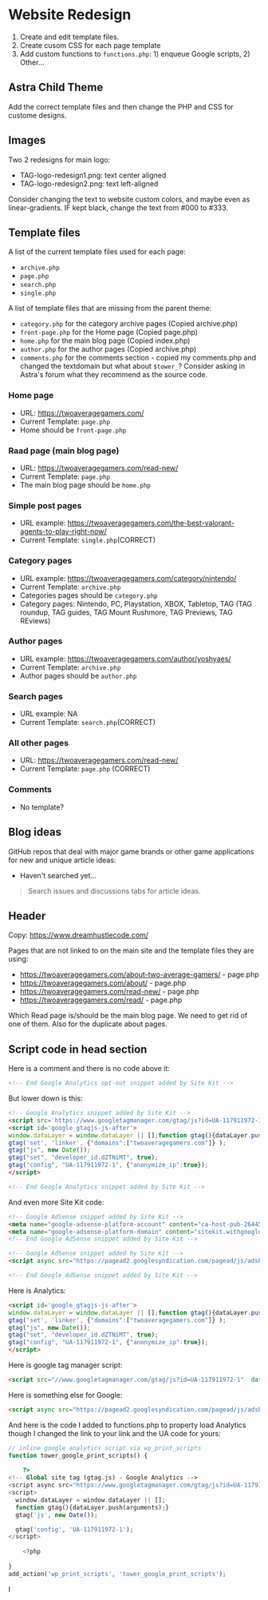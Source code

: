 # Website Redesign

1. Create and edit template files.
1. Create cusom CSS for each page template
1. Add custom functions to `functions.php`: 1) enqueue Google scripts, 2) Other...

## Astra Child Theme

Add the correct template files and then change the PHP and CSS for custome designs. 

## Images

Two 2 redesigns for main logo:
- TAG-logo-redesign1.png: text center aligned
- TAG-logo-redesign2.png: text left-aligned

Consider changing the text to website custom colors, and maybe even as linear-gradients. IF kept black, change the text from #000 to #333.


## Template files

A list of the current template files used for each page:
- `archive.php`
- `page.php`
- `search.php`
- `single.php`

A list of template files that are missing from the parent theme:
- `category.php` for the category archive pages (Copied archive.php)
- `front-page.php` for the Home page (Copied page.php)
- `home.php` for the main blog page (Copied index.php)
- `author.php` for the author pages (Copied archive.php)
- `comments.php` for the comments section - copied my comments.php and changed the textdomain but what about `$tower_`? Consider asking in Astra's forum what they recommend as the source code.

### Home page

- URL: https://twoaveragegamers.com/
- Current Template: `page.php`
- Home should be `front-page.php`

### Raad page (main blog page)

- URL: https://twoaveragegamers.com/read-new/
- Current Template: `page.php`
- The main blog page should be `home.php`

### Simple post pages

- URL example: https://twoaveragegamers.com/the-best-valorant-agents-to-play-right-now/
- Current Template: `single.php`(CORRECT)

### Category pages

- URL example: https://twoaveragegamers.com/category/nintendo/
- Current Template: `archive.php`
- Categories pages should be `category.php`
- Category pages: Nintendo, PC, Playstation, XBOX, Tabletop, TAG (TAG roundup, TAG guides, TAG Mount Rushmore, TAG Previews, TAG REviews)

### Author pages

- URL example: https://twoaveragegamers.com/author/yoshyaes/
- Current Template: `archive.php`
- Author pages should be `author.php`

### Search pages

- URL example: NA
- Current Template: `search.php`(CORRECT)

### All other pages

- URL: https://twoaveragegamers.com/read-new/
- Current Template: `page.php` (CORRECT)

### Comments

- No template?


## Blog ideas

GitHub repos that deal with major game brands or other game applications for new and unique article ideas:
- Haven't searched yet...

> Search issues and discussions tabs for article ideas.


## Header

Copy: https://www.dreamhustlecode.com/

Pages that are not linked to on the main site and the template files they are using:
- https://twoaveragegamers.com/about-two-average-gamers/ - page.php
- https://twoaveragegamers.com/about/ - page.php
- https://twoaveragegamers.com/read-new/ - page.php
- https://twoaveragegamers.com/read/ - page.php

Which Read page is/should be the main blog page. We need to get rid of one of them. Also for the duplicate about pages.

## Script code in head section

Here is a comment and there is no code above it:

```html
<!-- End Google Analytics opt-out snippet added by Site Kit -->
```

But lower down is this:

```html
<!-- Google Analytics snippet added by Site Kit -->
<script src='https://www.googletagmanager.com/gtag/js?id=UA-117911972-1' id='google_gtagjs-js' async></script>
<script id='google_gtagjs-js-after'>
window.dataLayer = window.dataLayer || [];function gtag(){dataLayer.push(arguments);}
gtag('set', 'linker', {"domains":["twoaveragegamers.com"]} );
gtag("js", new Date());
gtag("set", "developer_id.dZTNiMT", true);
gtag("config", "UA-117911972-1", {"anonymize_ip":true});
</script>

<!-- End Google Analytics snippet added by Site Kit -->
```

And even more Site Kit code:

```html
<!-- Google AdSense snippet added by Site Kit -->
<meta name="google-adsense-platform-account" content="ca-host-pub-2644536267352236">
<meta name="google-adsense-platform-domain" content="sitekit.withgoogle.com">
<!-- End Google AdSense snippet added by Site Kit -->

<!-- Google AdSense snippet added by Site Kit -->
<script async src="https://pagead2.googlesyndication.com/pagead/js/adsbygoogle.js?client=ca-pub-2995836029247816" crossorigin="anonymous"></script>

<!-- End Google AdSense snippet added by Site Kit -->
```

Here is Analytics:

```html
<script id='google_gtagjs-js-after'>
window.dataLayer = window.dataLayer || [];function gtag(){dataLayer.push(arguments);}
gtag('set', 'linker', {"domains":["twoaveragegamers.com"]} );
gtag("js", new Date());
gtag("set", "developer_id.dZTNiMT", true);
gtag("config", "UA-117911972-1", {"anonymize_ip":true});
</script>
```

Here is google tag manager script:

```html
<script src="//www.googletagmanager.com/gtag/js?id=UA-117911972-1"  data-cfasync="false" data-wpfc-render="false" async></script>
```

Here is something else for Google:

```html
<script async src="https://pagead2.googlesyndication.com/pagead/js/adsbygoogle.js?client=ca-pub-2995836029247816" crossorigin="anonymous"></script></head>
```

And here is the code I added to functions.php to property load Analytics though I changed the link to your link and the UA code for yours:

```php
// inline google analytics script via wp_print_scripts
function tower_google_print_scripts() { 
	
	?>
<!-- Global site tag (gtag.js) - Google Analytics -->
<script async src="https://www.googletagmanager.com/gtag/js?id=UA-117911972-1"></script>
<script>
  window.dataLayer = window.dataLayer || [];
  function gtag(){dataLayer.push(arguments);}
  gtag('js', new Date());

  gtag('config', 'UA-117911972-1');
</script>
	
	<?php
	
}
add_action('wp_print_scripts', 'tower_google_print_scripts');
```


I 
